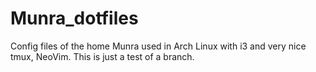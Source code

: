 # Munra_dotfiles
Config files of the home Munra used in Arch Linux with i3 and very nice tmux, NeoVim.
This is just a test of a branch.
